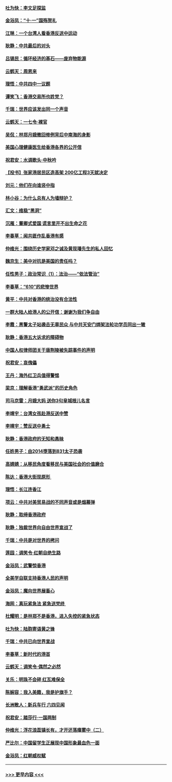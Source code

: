 #### [吐为快：李文足探监](../pages/nsc993/n11509622.md?t=09100755) 
#### [金浴凤：“十‧一”国殇贺礼](../pages/nsc993/n11509593.md?t=09100755) 
#### [江琳：一个台湾人看香港反送中运动](../pages/nsc993/n11509211.md?t=09100755) 
#### [耿静：中共最后的对头](../pages/nsc993/n11508308.md?t=09100755) 
#### [吕锡民：循环经济的基石——废弃物能源](../pages/nsc993/n11508212.md?t=09100755) 
#### [云鹤天：周恩来](../pages/nsc993/n11508055.md?t=09100755) 
#### [理悟：中共四中一议题](../pages/nsc993/n11507782.md?t=09100755) 
#### [谭笑飞：香港交易所也姓党？](../pages/nsc993/n11507753.md?t=09100755) 
#### [千瑞：世界应该发出同一个声音](../pages/nsc993/n11507290.md?t=09100755) 
#### [云鹤天：一七令‧裸官](../pages/nsc993/n11507177.md?t=09100755) 
#### [吴侃：林郑月娥撤回修例背后中南海的身影](../pages/nsc993/n11506876.md?t=09100755) 
#### [美国心理健康医生给香港各界的公开信](../pages/nsc993/n11506809.md?t=09100755) 
#### [祝君安：水调歌头‧中秋吟](../pages/nsc993/n11506758.md?t=09100755) 
#### [【投书】张家港居民区造高架 200亿工程3天就决定](../pages/nsc993/n11506682.md?t=09100755) 
#### [刘元：他们在向谁竖中指](../pages/nsc993/n11505384.md?t=09100755) 
#### [林小谷：为什么总有人为墙辩护？](../pages/nsc993/n11505226.md?t=09100755) 
#### [汇文：维稳“黑洞”](../pages/nsc993/n11504347.md?t=09100755) 
#### [沉雁：董卿式爱国 谎言里开不出生命之花](../pages/nsc993/n11503215.md?t=09100755) 
#### [李春草：闻共匪作乱香港有感](../pages/nsc993/n11503072.md?t=09100755) 
#### [仲维光：围绕历史学家邓之诚及黄现璠先生的私人回忆](../pages/nsc993/n11501330.md?t=09100755) 
#### [魏京生：美中对抗是美国的责任吗？](../pages/nsc993/n11500723.md?t=09100755) 
#### [任性男子：政治常识（1）：法治——“依法管治”](../pages/nsc993/n11500791.md?t=09100755) 
#### [李春草：“610”的悲惨世界](../pages/nsc993/n11501141.md?t=09100755) 
#### [黄平：中共对香港的统治没有合法性](../pages/nsc993/n11499473.md?t=09100755) 
#### [一群大陆人给港人的公开信：谢谢为我们争自由](../pages/nsc993/n11500402.md?t=09100755) 
#### [李霞：黑警太子站袭击无辜民众 与中共天安门绑架法轮功学员同出一辙](../pages/nsc993/n11499805.md?t=09100755) 
#### [耿静：香港五大诉求的障碍物](../pages/nsc993/n11497578.md?t=09100755) 
#### [中国人权律师团关于唐荆陵被失踪事件的声明](../pages/nsc993/n11500014.md?t=09100755) 
#### [祝君安：哀傀儡](../pages/nsc993/n11499776.md?t=09100755) 
#### [王丹：海外红卫兵值得警惕](../pages/nsc993/n11498138.md?t=09100755) 
#### [梁京：理解香港“勇武派”的历史角色](../pages/nsc993/n11498006.md?t=09100755) 
#### [司马京雷：月娥大妈  送你3句皇城根儿名言](../pages/nsc993/n11497885.md?t=09100755) 
#### [李靖宇：台湾女孩赴港反送中赞](../pages/nsc993/n11497721.md?t=09100755) 
#### [李靖宇：赞反送中勇士](../pages/nsc993/n11497452.md?t=09100755) 
#### [耿静：香港政府的无知和愚昧](../pages/nsc993/n11494238.md?t=09100755) 
#### [任姓男子：由2014堕落到831太子恐袭](../pages/nsc993/n11496683.md?t=09100755) 
#### [高婧婧：从移民角度看移民与美国社会的价值磨合](../pages/nsc993/n11495757.md?t=09100755) 
#### [陈达：香港大街现原形 ](../pages/nsc993/n11495441.md?t=09100755) 
#### [理悟：长江连香江](../pages/nsc993/n11495377.md?t=09100755) 
#### [项云：中共对美贸易战的不同声音或是烟幕弹](../pages/nsc993/n11494929.md?t=09100755) 
#### [耿静：取缔香港政府](../pages/nsc993/n11494218.md?t=09100755) 
#### [耿静：独裁世界向自由世界宣战了](../pages/nsc993/n11494190.md?t=09100755) 
#### [千瑞：中共是对世界的拷问](../pages/nsc993/n11493021.md?t=09100755) 
#### [莲园：调笑令‧红朝自绝生路](../pages/nsc993/n11493011.md?t=09100755) 
#### [金浴凤：武警惊香港](../pages/nsc993/n11492994.md?t=09100755) 
#### [全美学自联支持香港人民的声明](../pages/nsc993/n11492630.md?t=09100755) 
#### [金浴凤：魔向世界展畜心](../pages/nsc993/n11492599.md?t=09100755) 
#### [海网：真玩紧急法 紧急送党终 ](../pages/nsc993/n11492535.md?t=09100755) 
#### [杜耀明：是林郑不是香港，进入失控的紧急状态](../pages/nsc993/n11491420.md?t=09100755) 
#### [吐为快：陆胞寄语黄之锋](../pages/nsc993/n11491117.md?t=09100755) 
#### [千瑞：中共已向世界宣战](../pages/nsc993/n11490123.md?t=09100755) 
#### [李春草：新时代的港首](../pages/nsc993/n11489864.md?t=09100755) 
#### [云鹤天：调笑令·偶然之必然](../pages/nsc993/n11489701.md?t=09100755) 
#### [关乐：明珠不会碎 红瓦难保全](../pages/nsc993/n11489647.md?t=09100755) 
#### [陈婉容：我入美籍，我是护旗手？](../pages/nsc993/n11487908.md?t=09100755) 
#### [长洲散人：新兵车行 六四见闻](../pages/nsc993/n11487729.md?t=09100755) 
#### [祝君安：踏莎行‧一国两制](../pages/nsc993/n11487699.md?t=09100755) 
#### [仲维光：浮花浪蕊镇长有，才开还落瘴雾中（二）](../pages/nsc993/n11483286.md?t=09100755) 
#### [严比尔：中国留学生正展现中国形象最血色一面](../pages/nsc993/n11485145.md?t=09100755) 
#### [金浴凤：红朝威权赋](../pages/nsc993/n11485191.md?t=09100755) 

----
#### [ >>> 更早内容 <<< ](../indexes/nsc993-earlier.md)
